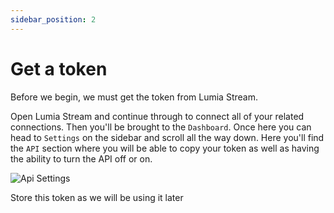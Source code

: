 ```yaml
---
sidebar_position: 2
---
```


# Get a token

Before we begin, we must get the token from Lumia Stream.

Open Lumia Stream and continue through to connect all of your related connections.
Then you'll be brought to the `Dashboard`.
Once here you can head to `Settings` on the sidebar and scroll all the way down.
Here you'll find the `API` section where you will be able to copy your token as well as having the ability to turn the API off or on.

![Api Settings](/img/tutorial/get-api-token-from-lumiastream-settings.webp)

Store this token as we will be using it later
